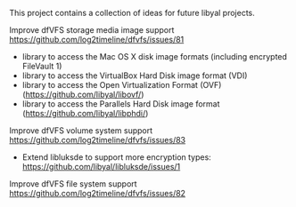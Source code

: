 This project contains a collection of ideas for future libyal projects.

Improve dfVFS storage media image support
https://github.com/log2timeline/dfvfs/issues/81

* library to access the Mac OS X disk image formats (including encrypted FileVault 1)
* library to access the VirtualBox Hard Disk image format (VDI)
* library to access the Open Virtualization Format (OVF) (https://github.com/libyal/libovf/)
* library to access the Parallels Hard Disk image format (https://github.com/libyal/libphdi/)

Improve dfVFS volume system support
https://github.com/log2timeline/dfvfs/issues/83

* Extend libluksde to support more encryption types: https://github.com/libyal/libluksde/issues/1

Improve dfVFS file system support
https://github.com/log2timeline/dfvfs/issues/82

